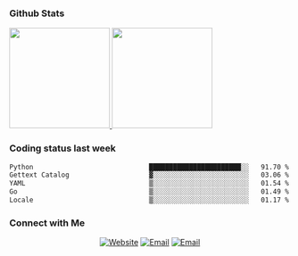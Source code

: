 
### Github Stats

<a href="https://github.com/lileixuan">
  <img height="180em" src="https://github-readme-stats.vercel.app/api?username=lileixuan&theme=buefy&show_icons=true" />
  <img height="180em" src="https://github-readme-stats.vercel.app/api/top-langs/?username=lileixuan&theme=buefy&layout=compact" />
</a>

### Coding status last week 

<!--START_SECTION:waka-->

```txt
Python                             ███████████████████████░░   91.70 %
Gettext Catalog                    ▓░░░░░░░░░░░░░░░░░░░░░░░░   03.06 %
YAML                               ▒░░░░░░░░░░░░░░░░░░░░░░░░   01.54 %
Go                                 ▒░░░░░░░░░░░░░░░░░░░░░░░░   01.49 %
Locale                             ▒░░░░░░░░░░░░░░░░░░░░░░░░   01.17 %
```

<!--END_SECTION:waka-->

### Connect with Me 

<p align="center">
<a href="https://www.koomu.cn/"><img alt="Website" src="https://img.shields.io/badge/Website-www.koomu.cn-blue?style=flat-square&logo=google-chrome"></a>
<a href="mailto:lileixuan@gmail.com"><img alt="Email" src="https://img.shields.io/badge/Email-lileixuan@gmail.com-blue?style=flat-square&logo=gmail"></a>
<a href="https://www.koomu.cn/rss/"><img alt="Email" src="https://img.shields.io/badge/RSS-www.koomu.cn%2Frss%2F-blue?style=flat-square&logo=rss"></a>


</p>
